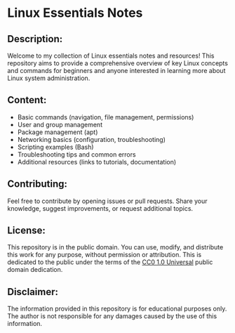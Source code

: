 # Linux Essentials Notes

## Description:

Welcome to my collection of Linux essentials notes and resources! This repository aims to provide a comprehensive overview of key Linux concepts and commands for beginners and anyone interested in learning more about Linux system administration.

## Content:

- Basic commands (navigation, file management, permissions)
- User and group management
- Package management (apt)
- Networking basics (configuration, troubleshooting)
- Scripting examples (Bash)
- Troubleshooting tips and common errors
- Additional resources (links to tutorials, documentation)

## Contributing:

Feel free to contribute by opening issues or pull requests. Share your knowledge, suggest improvements, or request additional topics.

## License:

This repository is in the public domain. You can use, modify, and distribute this work for any purpose, without permission or attribution. This is dedicated to the public under the terms of the [CC0 1.0 Universal](LICENSE) public domain dedication.

## Disclaimer:

The information provided in this repository is for educational purposes only. The author is not responsible for any damages caused by the use of this information.
